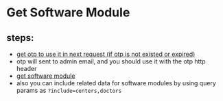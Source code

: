 # Get Software Module

## steps:

- [get otp to use it in next request (if otp is not existed or expired)](https://documenter.getpostman.com/view/12318086/2sA3Bt3pg1#7efa3ce6-4e19-4748-ae9f-af03d4e78d74)
- otp will sent to admin email, and you should use it with the otp http header
- [get software module](https://documenter.getpostman.com/view/12318086/2sA3Bt3pg1#f56a9458-4ae0-4276-a8c4-b8d3e71ef062)
- also you can include related data for software modules by using query params as `?include=centers,doctors`
